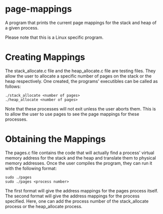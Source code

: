 # page-mappings
A program that prints the current page mappings for the stack and heap of a given process.

Please note that this is a Linux specific program.

# Creating Mappings
The stack_allocate.c file and the heap_allocate.c file are testing files. They allow the user to allocate a specific number of pages on the stack or the heap respectively. One created, the programs' executibles can be called as follows:
```
./stack_allocate <number of pages>
./heap_allocate <number of pages>
```
Note that these processes will not exit unless the user aborts them. This is to allow the user to use pages to see the page mappings for these processes.

# Obtaining the Mappings
The pages.c file contains the code that will actually find a process' virtual memory address for the stack and the heap and translate them to physical memory addresses. Once the user compiles the program, they can run it with the following format:
```
sudo ./pages
sudo ./pages <process number>
```
The first format will give the address mappings for the pages process itself. The second format will give the address mappings for the process specified. Here, one can add the process number of the stack_allocate process or the heap_allocate process.
